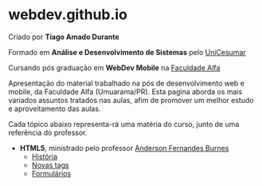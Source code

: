 # webdev.github.io

Criado por **Tiago Amado Durante**

Formado em **Análise e Desenvolvimento de Sistemas** pelo [UniCesumar](http://www.unicesumar.edu.br/site.php)

Cursando pós graduação em **WebDev Mobile** na [Faculdade Alfa](http://www.alfaumuarama.com.br/faculdade/)

Apresentação do material trabalhado na pós de desenvolvimento web e mobile, da Faculdade Alfa (Umuarama/PR). Esta pagina aborda os mais variados assuntos tratados nas aulas, afim de promover um melhor estudo e aproveitamento das aulas.

Cada tópico abaixo representa-rá uma matéria do curso, junto de uma referência do professor.

- **HTML5**, ministrado pelo professor [Anderson Fernandes Burnes](http://professorburnes.com.br/index)
  - [História](./html5/história.md)
  - [Novas tags](./html5/novas_tags.md)
  - [Formulários](./html5/forms.md)
